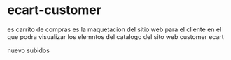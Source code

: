 ecart-customer
==============
es carrito de compras es la maquetacion del sitio web para el cliente 
en el que podra visualizar los elemntos del catalogo del sito web
customer ecart

nuevo subidos 